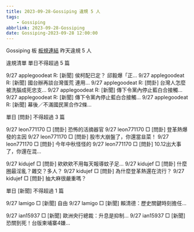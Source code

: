 ```yaml
---
title: 2023-09-28-Gossiping 違規 5 人
tags:
    - Gossiping
abbrlink: 2023-09-28-Gossiping
date: Gossiping-2023-09-28 12:00:00
---
```

Gossiping 板 [板規連結](https://www.ptt.cc/bbs/Gossiping/M.1637425085.A.07D.html)
昨天違規 5 人
<!-- more -->

違規清單
單日不得超過 5 篇

9/27 applegoodeat R: [新聞] 侯柯配已定？ 邱毅爆「正…
9/27 applegoodeat R: [新聞] 國台辦再談台灣蛋荒 連用…
9/27 applegoodeat R: [問卦] 台灣人怎麼被洗腦成死忠支…
9/27 applegoodeat R: [新聞] 傳下令黨內停止藍白合接觸…
9/27 applegoodeat R: [新聞] 傳下令黨內停止藍白合接觸…
9/27 applegoodeat R: [新聞] 幕後／不滿國民黨合作2條…

單日 [問卦] 不得超過 3 篇

9/27 leon771170 □ [問卦] 恐怖的活摘器官
9/27 leon771170 □ [問卦] 登革熱爆發的主因
9/27 leon771170 □ [問卦] 股市大崩盤了，你還當韭菜！
9/27 leon771170 □ [問卦] 今年中秋怪怪的
9/27 leon771170 □ [問卦] 10.12出大事了，你還在混…

9/27 kidujef □ [問卦] 欸欸欸不用每天報導蚊子足…
9/27 kidujef □ [問卦] 什麼圈最淫亂？雜交？多人？
9/27 kidujef □ [問卦] 為什麼登革熱還在流行？
9/27 kidujef □ [問卦] 抽大麻很嚴重嗎？

單日 [新聞] 不得超過 1 篇

9/27 lamigo □ [新聞] 自由
9/27 lamigo □ [新聞] 賴清德：歷史關鍵時刻擔任…

9/27 ian15937 □ [新聞] 歐洲央行總裁：升息是抑制…
9/27 ian15937 □ [新聞] 恐關到死！台版柬埔寨4嫌…